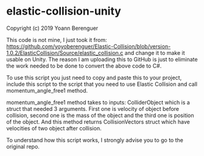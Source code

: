 # elastic-collision-unity

Copyright (c) 2019 Yoann Berenguer

This code is not mine, I just took it from:
https://github.com/yoyoberenguer/Elastic-Collision/blob/version-1.0.2/ElasticCollision/Source/elastic_collision.c
and change it to make it usable on Unity. The reason I am uploading this to GitHub is just to eliminate the work
needed to be done to convert the above code to C#.

To use this script you just need to copy and paste this to your project, include this script to the script that you
need to use Elastic Collision and call momentum_angle_free1 method. 

momentum_angle_free1 method takes to inputs: ColliderObject which is a struct that needed 3 arguments. First one is velocity of
object before collision, second one is the mass of the object and the third one is position of the object. And this method returns
CollisionVectors struct which have velocities of two object after collision.

To understand how this script works, I strongly advise you to go to the original repo.
